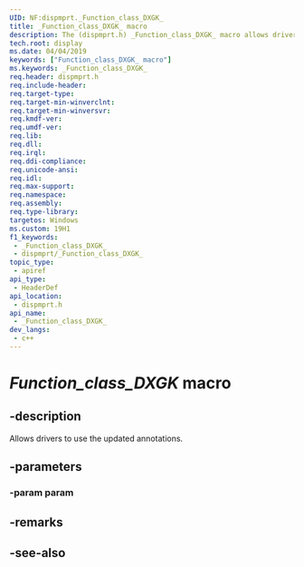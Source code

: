 ```yaml
---
UID: NF:dispmprt._Function_class_DXGK_
title: _Function_class_DXGK_ macro
description: The (dispmprt.h) _Function_class_DXGK_ macro allows drivers to use the updated annotations to assist code analysis tools.
tech.root: display
ms.date: 04/04/2019
keywords: ["Function_class_DXGK_ macro"]
ms.keywords: _Function_class_DXGK_
req.header: dispmprt.h
req.include-header: 
req.target-type: 
req.target-min-winverclnt: 
req.target-min-winversvr: 
req.kmdf-ver: 
req.umdf-ver: 
req.lib: 
req.dll: 
req.irql: 
req.ddi-compliance: 
req.unicode-ansi: 
req.idl: 
req.max-support: 
req.namespace: 
req.assembly: 
req.type-library: 
targetos: Windows
ms.custom: 19H1
f1_keywords:
 - _Function_class_DXGK_
 - dispmprt/_Function_class_DXGK_
topic_type:
 - apiref
api_type:
 - HeaderDef
api_location:
 - dispmprt.h
api_name:
 - _Function_class_DXGK_
dev_langs:
 - c++
---
```


# _Function_class_DXGK_ macro


## -description

Allows drivers to use the updated annotations.

## -parameters

### -param param

## -remarks

## -see-also

